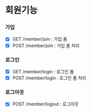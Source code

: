 # 회원기능
### 가입
- [x] GET /member/join : 가입 폼
- [x] POST /member/join : 가입 폼 처리
### 로그인
- [x] GET /member/login : 로그인 폼
- [x] POST /member/login : 로그인 폼 처리
### 로그아웃
- [x] POST /member/logout : 로그아웃